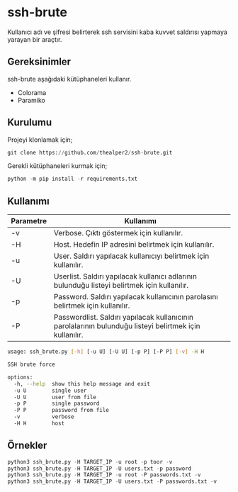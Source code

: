 # ssh-brute

Kullanıcı adı ve şifresi belirterek ssh servisini kaba kuvvet saldırısı yapmaya yarayan bir araçtır.

## Gereksinimler

ssh-brute aşağıdaki kütüphaneleri kullanır.

* Colorama
* Paramiko

## Kurulumu

Projeyi klonlamak için;

```python
git clone https://github.com/thealper2/ssh-brute.git
```
Gerekli kütüphaneleri kurmak için;

```python
python -m pip install -r requirements.txt
```

## Kullanımı

| Parametre | Kullanımı |
| --------- | --------- |
| -v        | Verbose. Çıktı göstermek için kullanılır. |
| -H        | Host. Hedefin IP adresini belirtmek için kullanılır. |
| -u        | User. Saldırı yapılacak kullanıcıyı belirtmek için kullanılır. |
| -U        | Userlist. Saldırı yapılacak kullanıcı adlarının bulunduğu listeyi belirtmek için kullanılır. |
| -p        | Password. Saldırı yapılacak kullanıcının parolasını belirtmek için kullanılır. |
| -P        | Passwordlist. Saldırı yapılacak kullanıcının parolalarının bulunduğu listeyi belirtmek için kullanılır. |

```bash
usage: ssh_brute.py [-h] [-u U] [-U U] [-p P] [-P P] [-v] -H H

SSH brute force

options:
  -h, --help  show this help message and exit
  -u U        single user
  -U U        user from file
  -p P        single password
  -P P        password from file
  -v          verbose
  -H H        host
```

## Örnekler

```python
python3 ssh_brute.py -H TARGET_IP -u root -p toor -v
python3 ssh_brute.py -H TARGET_IP -U users.txt -p password
python3 ssh_brute.py -H TARGET_IP -u root -P passwords.txt -v
python3 ssh_brute.py -H TARGET_IP -U users.txt -P passwords.txt -v
```
